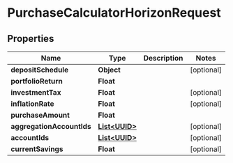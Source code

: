 
# PurchaseCalculatorHorizonRequest

## Properties
Name | Type | Description | Notes
------------ | ------------- | ------------- | -------------
**depositSchedule** | **Object** |  |  [optional]
**portfolioReturn** | **Float** |  | 
**investmentTax** | **Float** |  |  [optional]
**inflationRate** | **Float** |  |  [optional]
**purchaseAmount** | **Float** |  | 
**aggregationAccountIds** | [**List&lt;UUID&gt;**](UUID.md) |  |  [optional]
**accountIds** | [**List&lt;UUID&gt;**](UUID.md) |  |  [optional]
**currentSavings** | **Float** |  |  [optional]



